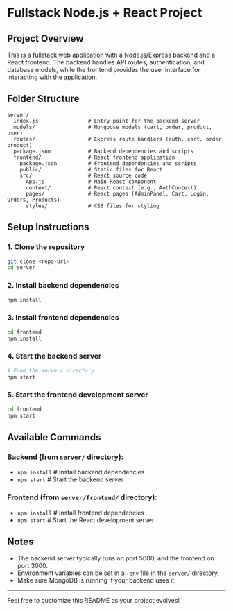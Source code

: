 # Fullstack Node.js + React Project

## Project Overview
This is a fullstack web application with a Node.js/Express backend and a React frontend. The backend handles API routes, authentication, and database models, while the frontend provides the user interface for interacting with the application.

## Folder Structure

```
server/
  index.js                # Entry point for the backend server
  models/                 # Mongoose models (cart, order, product, user)
  routes/                 # Express route handlers (auth, cart, order, product)
  package.json            # Backend dependencies and scripts
  frontend/               # React frontend application
    package.json          # Frontend dependencies and scripts
    public/               # Static files for React
    src/                  # React source code
      App.js              # Main React component
      context/            # React context (e.g., AuthContext)
      pages/              # React pages (AdminPanel, Cart, Login, Orders, Products)
      styles/             # CSS files for styling
```

## Setup Instructions

### 1. Clone the repository
```bash
git clone <repo-url>
cd server
```

### 2. Install backend dependencies
```bash
npm install
```

### 3. Install frontend dependencies
```bash
cd frontend
npm install
```

### 4. Start the backend server
```bash
# From the server/ directory
npm start
```

### 5. Start the frontend development server
```bash
cd frontend
npm start
```

## Available Commands

### Backend (from `server/` directory):
- `npm install`      # Install backend dependencies
- `npm start`        # Start the backend server

### Frontend (from `server/frontend/` directory):
- `npm install`      # Install frontend dependencies
- `npm start`        # Start the React development server

## Notes
- The backend server typically runs on port 5000, and the frontend on port 3000.
- Environment variables can be set in a `.env` file in the `server/` directory.
- Make sure MongoDB is running if your backend uses it.

---
Feel free to customize this README as your project evolves! 
